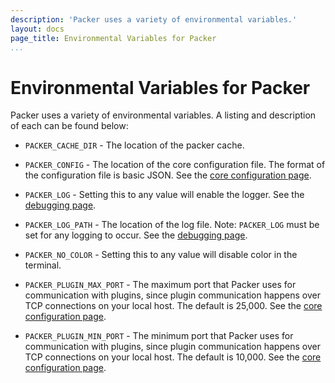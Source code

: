 ```yaml
---
description: 'Packer uses a variety of environmental variables.'
layout: docs
page_title: Environmental Variables for Packer
...
```


# Environmental Variables for Packer

Packer uses a variety of environmental variables. A listing and description of
each can be found below:

-   `PACKER_CACHE_DIR` - The location of the packer cache.

-   `PACKER_CONFIG` - The location of the core configuration file. The format of
    the configuration file is basic JSON. See the [core configuration
    page](/docs/other/core-configuration.html).

-   `PACKER_LOG` - Setting this to any value will enable the logger. See the
    [debugging page](/docs/other/debugging.html).

-   `PACKER_LOG_PATH` - The location of the log file. Note: `PACKER_LOG` must be
    set for any logging to occur. See the [debugging
    page](/docs/other/debugging.html).

-   `PACKER_NO_COLOR` - Setting this to any value will disable color in
    the terminal.

-   `PACKER_PLUGIN_MAX_PORT` - The maximum port that Packer uses for
    communication with plugins, since plugin communication happens over TCP
    connections on your local host. The default is 25,000. See the [core
    configuration page](/docs/other/core-configuration.html).

-   `PACKER_PLUGIN_MIN_PORT` - The minimum port that Packer uses for
    communication with plugins, since plugin communication happens over TCP
    connections on your local host. The default is 10,000. See the [core
    configuration page](/docs/other/core-configuration.html).
